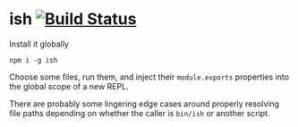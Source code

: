 # ish [![Build Status](https://travis-ci.org/nickb1080/ish.svg?branch=master)](https://travis-ci.org/nickb1080/ish)

Install it globally

```
npm i -g ish
```

Choose some files, run them, and inject their `module.exports` properties into the global scope of a new REPL.

There are probably some lingering edge cases around properly resolving file paths depending on whether the caller is `bin/ish` or another script.
